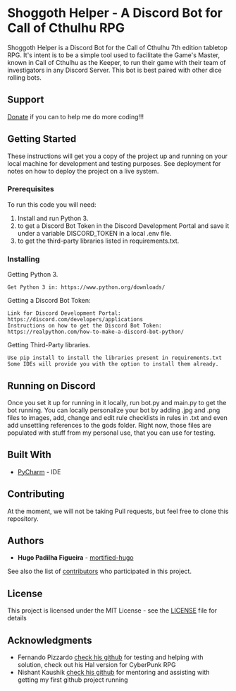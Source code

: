 # Shoggoth Helper - A Discord Bot for Call of Cthulhu RPG

Shoggoth Helper is a Discord Bot for the Call of Cthulhu 7th edition tabletop RPG. It's intent is to be a simple tool used to facilitate the Game's Master, known in Call of Cthulhu as the Keeper, to run their game with their team of investigators in any Discord Server. This bot is best paired with other dice rolling bots.

## Support

[Donate](https://www.paypal.com/cgi-bin/webscr?cmd=_donations&business=hugo.sjrp@gmail.com&lc=US&no_note=0&item_name=thank+you+for+supporting+my+work!&cn=&curency_code=USD&bn=PP-DonationsBF:btn_donateCC_LG.gif:NonHosted) if you can to help me do more coding!!!

## Getting Started

These instructions will get you a copy of the project up and running on your local machine for development and testing purposes. See deployment for notes on how to deploy the project on a live system.

### Prerequisites

To run this code you will need: 
1) Install and run Python 3.
2) to get a Discord Bot Token in the Discord Development Portal and save it under a variable DISCORD_TOKEN in a local .env file.
3) to get the third-party libraries listed in requirements.txt.

### Installing

Getting Python 3.

```
Get Python 3 in: https://www.python.org/downloads/
```

Getting a Discord Bot Token:

```
Link for Discord Development Portal: https://discord.com/developers/applications
Instructions on how to get the Discord Bot Token: https://realpython.com/how-to-make-a-discord-bot-python/
```

Getting Third-Party libraries.

```
Use pip install to install the libraries present in requirements.txt
Some IDEs will provide you with the option to install them already.
```

## Running on Discord

Once you set it up for running in it locally, run bot.py and main.py to get the bot running. You can locally personalize your bot by adding .jpg and .png files to images, add, change and edit rule checklists in rules in .txt and even add unsettling references to the gods folder. Right now, those files are populated with stuff from my personal use, that you can use for testing.

## Built With

* [PyCharm](https://www.jetbrains.com/help/pycharm/configuring-python-interpreter.html) - IDE

## Contributing

At the moment, we will not be taking Pull requests, but feel free to clone this repository.

## Authors

* **Hugo Padilha Figueira** - [mortified-hugo](https://github.com/mortified-hugo)

See also the list of [contributors](https://github.com/your/project/contributors) who participated in this project.

## License

This project is licensed under the MIT License - see the [LICENSE](LICENSE) file for details

## Acknowledgments

* Fernando Pizzardo [check his github](https://github.com/Pizzardo-Luck) for testing and helping with solution, check out his Hal version for CyberPunk RPG
* Nishant Kaushik [check his github](https://github.com/nixant) for mentoring and assisting with getting my first github project running
